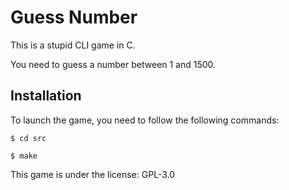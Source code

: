 # Guess Number

This is a stupid CLI game in C.

You need to guess a number between 1 and 1500.

## Installation

To launch the game, you need to follow the following commands:

``$ cd src``

``$ make``

This game is under the license: GPL-3.0
